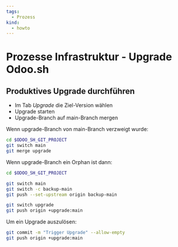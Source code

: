 ```yaml
---
tags:
  - Prozess
kind:
  - howto
---
```

# Prozesse Infrastruktur - Upgrade Odoo.sh

## Produktives Upgrade durchführen

* Im Tab *Upgrade* die Ziel-Version wählen
* Upgrade starten
* Upgrade-Branch auf main-Branch mergen

Wenn upgrade-Branch von main-Branch verzweigt wurde:

```bash
cd $ODOO_SH_GIT_PROJECT
git switch main
git merge upgrade
```

Wenn upgrade-Branch ein Orphan ist dann:

```bash
cd $ODOO_SH_GIT_PROJECT

git switch main
git switch -c backup-main
git push --set-upstream origin backup-main

git switch upgrade
git push origin +upgrade:main
```

Um ein Upgrade auszulösen:

```bash
git commit -m "Trigger Upgrade" --allow-empty
git push origin +upgrade:main
```

